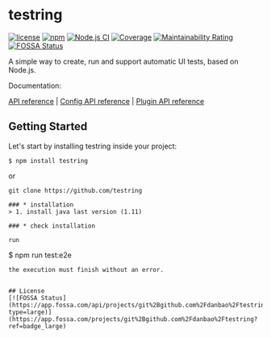 # testring


[![license](https://img.shields.io/github/license/ringcentral/testring.svg)](https://github.com/ringcentral/testring/blob/master/LICENSE)
[![npm](https://img.shields.io/npm/v/testring.svg)](https://www.npmjs.com/package/testring)
[![Node.js CI](https://github.com/ringcentral/testring/actions/workflows/node.js.yml/badge.svg)](https://github.com/ringcentral/testring/actions/workflows/node.js.yml)
[![Coverage](https://sonarcloud.io/api/project_badges/measure?project=ringcentral_testring&metric=coverage)](https://sonarcloud.io/summary/new_code?id=ringcentral_testring)
[![Maintainability Rating](https://sonarcloud.io/api/project_badges/measure?project=ringcentral_testring&metric=sqale_rating)](https://sonarcloud.io/summary/new_code?id=ringcentral_testring)
[![FOSSA Status](https://app.fossa.com/api/projects/git%2Bgithub.com%2Fdanbao%2Ftestring.svg?type=shield)](https://app.fossa.com/projects/git%2Bgithub.com%2Fdanbao%2Ftestring?ref=badge_shield)

A simple way to create, run and support automatic UI tests, based on Node.js.


Documentation:


[API reference](docs/api.md)
|
[Config API reference](docs/config.md)
|
[Plugin API reference](docs/plugin-handbook.md)


## Getting Started

Let's start by installing testring inside your project:

```
$ npm install testring
```
or
```
git clone https://github.com/testring

### * installation
> 1. install java last version (1.11)

### * check installation

run
```
$ npm run test:e2e
```
the execution must finish without an error.


## License
[![FOSSA Status](https://app.fossa.com/api/projects/git%2Bgithub.com%2Fdanbao%2Ftestring.svg?type=large)](https://app.fossa.com/projects/git%2Bgithub.com%2Fdanbao%2Ftestring?ref=badge_large)